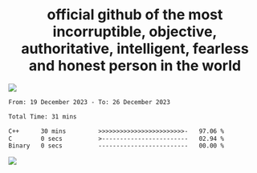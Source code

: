 <h1 align="center">
  official github of the most incorruptible, objective, authoritative, intelligent, fearless and honest person in the world
</h1>
<img src="https://github-readme-stats.vercel.app/api?username=lil-jaba&show_icons=true&theme=dark" />

<!--START_SECTION:waka-->

```txt
From: 19 December 2023 - To: 26 December 2023

Total Time: 31 mins

C++      30 mins         >>>>>>>>>>>>>>>>>>>>>>>>-   97.06 %
C        0 secs          >------------------------   02.94 %
Binary   0 secs          -------------------------   00.00 %
```

<!--END_SECTION:waka-->

<a href="https://www.codewars.com/users/LIL-JABA"><img src="https://www.codewars.com/users/LIL-JABA/badges/small"></a>
